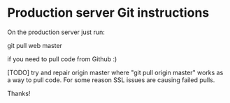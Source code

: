 # Production server Git instructions #

On the production server just run:

git pull web master 

if you need to pull code from Github :)

[TODO] try and repair origin master where "git pull origin master" works as a way to pull code.  For some reason SSL issues are causing failed pulls.

Thanks!
